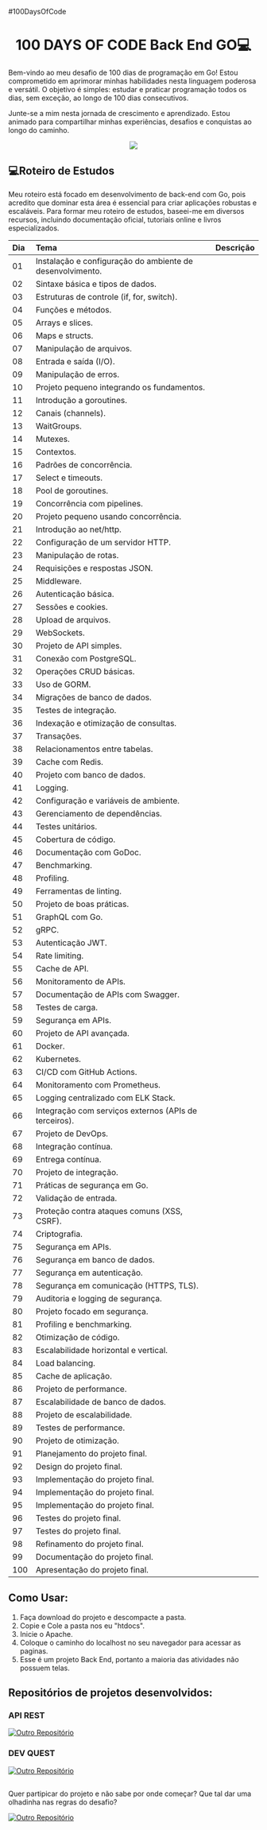 #100DaysOfCode

<h1 align="center">100 DAYS OF CODE Back End GO💻 </h1>

Bem-vindo ao meu desafio de 100 dias de programação em Go! Estou comprometido em aprimorar minhas habilidades nesta linguagem poderosa e versátil. O objetivo é simples: estudar e praticar programação todos os dias, sem exceção, ao longo de 100 dias consecutivos.

Junte-se a mim nesta jornada de crescimento e aprendizado. Estou animado para compartilhar minhas experiências, desafios e conquistas ao longo do caminho.


<p align="center"><img src="http://img.shields.io/static/v1?label=STATUS&message=EM%20DESENVOLVIMENTO&color=GREEN&style=for-the-badge"/></p>


## 💻Roteiro de Estudos

Meu roteiro está focado em desenvolvimento de back-end com Go, pois acredito que dominar esta área é essencial para criar aplicações robustas e escaláveis. Para formar meu roteiro de estudos, baseei-me em diversos recursos, incluindo documentação oficial, tutoriais online e livros especializados.

| Dia  | Tema       | Descrição                           |
| :---------------- | :--------- | :---------------------------------- |
| 01 | Instalação e configuração do ambiente de desenvolvimento. |  |
| 02 | Sintaxe básica e tipos de dados. |  |
| 03 | Estruturas de controle (if, for, switch). |  |
| 04 | Funções e métodos. |  |
| 05 | Arrays e slices. |  |
| 06 | Maps e structs. |  |
| 07 | Manipulação de arquivos. |  |
| 08 | Entrada e saída (I/O). |  |
| 09 | Manipulação de erros. |  |
| 10 | Projeto pequeno integrando os fundamentos. |  |
| 11 | Introdução a goroutines. |  |
| 12 | Canais (channels). |  |
| 13 | WaitGroups. |  |
| 14 | Mutexes. |  |
| 15 | Contextos. |  |
| 16 | Padrões de concorrência. |  |
| 17 | Select e timeouts. |  |
| 18 | Pool de goroutines. |  |
| 19 | Concorrência com pipelines. |  |
| 20 | Projeto pequeno usando concorrência. |  |
| 21 | Introdução ao net/http. |  |
| 22 | Configuração de um servidor HTTP. |  |
| 23 | Manipulação de rotas. |  |
| 24 | Requisições e respostas JSON. |  |
| 25 | Middleware. |  |
| 26 | Autenticação básica. |  |
| 27 | Sessões e cookies. |  |
| 28 | Upload de arquivos. |  |
| 29 | WebSockets. |  |
| 30 | Projeto de API simples. |  |
| 31 | Conexão com PostgreSQL. |  |
| 32 | Operações CRUD básicas. |  |
| 33 | Uso de GORM. |  |
| 34 | Migrações de banco de dados. |  |
| 35 | Testes de integração. |  |
| 36 | Indexação e otimização de consultas. |  |
| 37 | Transações. |  |
| 38 | Relacionamentos entre tabelas. |  |
| 39 | Cache com Redis. |  |
| 40 | Projeto com banco de dados. |  |
| 41 | Logging. |  |
| 42 | Configuração e variáveis de ambiente. |  |
| 43 | Gerenciamento de dependências. |  |
| 44 | Testes unitários. |  |
| 45 | Cobertura de código. |  |
| 46 | Documentação com GoDoc. |  |
| 47 | Benchmarking. |  |
| 48 | Profiling. |  |
| 49 | Ferramentas de linting. |  |
| 50 | Projeto de boas práticas. |  |
| 51 | GraphQL com Go. |  |
| 52 | gRPC. |  |
| 53 | Autenticação JWT. |  |
| 54 | Rate limiting. |  |
| 55 | Cache de API. |  |
| 56 | Monitoramento de APIs. |  |
| 57 | Documentação de APIs com Swagger. |  |
| 58 | Testes de carga. |  |
| 59 | Segurança em APIs. |  |
| 60 | Projeto de API avançada. |  |
| 61 | Docker. |  |
| 62 | Kubernetes. |  |
| 63 | CI/CD com GitHub Actions. |  |
| 64 | Monitoramento com Prometheus. |  |
| 65 | Logging centralizado com ELK Stack. |  |
| 66 | Integração com serviços externos (APIs de terceiros). |  |
| 67 | Projeto de DevOps. |  |
| 68 | Integração contínua. |  |
| 69 | Entrega contínua. |  |
| 70 | Projeto de integração. |  |
| 71 | Práticas de segurança em Go. |  |
| 72 | Validação de entrada. |  |
| 73 | Proteção contra ataques comuns (XSS, CSRF). |  |
| 74 | Criptografia. |  |
| 75 | Segurança em APIs. |  |
| 76 | Segurança em banco de dados. |  |
| 77 | Segurança em autenticação. |  |
| 78 | Segurança em comunicação (HTTPS, TLS). |  |
| 79 | Auditoria e logging de segurança. |  |
| 80 | Projeto focado em segurança. |  |
| 81 | Profiling e benchmarking. |  |
| 82 | Otimização de código. |  |
| 83 | Escalabilidade horizontal e vertical. |  |
| 84 | Load balancing. |  |
| 85 | Cache de aplicação. |  |
| 86 | Projeto de performance. |  |
| 87 | Escalabilidade de banco de dados. |  |
| 88 | Projeto de escalabilidade. |  |
| 89 | Testes de performance. |  |
| 90 | Projeto de otimização. |  |
| 91 | Planejamento do projeto final. |  |
| 92 | Design do projeto final. |  |
| 93 | Implementação do projeto final. |  |
| 94 | Implementação do projeto final. |  |
| 95 | Implementação do projeto final. |  |
| 96 | Testes do projeto final. |  |
| 97 | Testes do projeto final. |  |
| 98 | Refinamento do projeto final. |  |
| 99 | Documentação do projeto final. |  |
| 100 | Apresentação do projeto final. |  |


## Como Usar:

1. Faça download do projeto e descompacte a pasta.
2. Copie e Cole a pasta nos eu "htdocs".
3. Inicie o Apache.
4. Coloque o caminho do localhost no seu navegador para acessar as paginas.
5. Esse é um projeto Back End, portanto a maioria das atividades não possuem telas.

## Repositórios de projetos desenvolvidos:

<h3>API REST</h3> 

[![Outro Repositório](https://img.shields.io/badge/%20Repositório-Ver%20Aqui-pink.svg)](https://github.com/Bulletdev/magalu-cloud-api)



<h3>DEV QUEST</h3> 

[![Outro Repositório](https://img.shields.io/badge/%20Repositório-Ver%20Aqui-purple.svg)](https://github.com/Bulletdev/DevQuest)

##
<p>Quer partipicar do projeto e não sabe por onde começar? Que tal dar uma olhadinha nas regras do desafio?</p>

[![Outro Repositório](https://img.shields.io/badge/%20Repositório-Ver%20Aqui-pink.svg)](https://github.com/sspacecoding/100DiasSpaceCoders)
